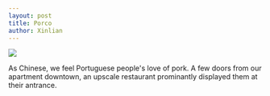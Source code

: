 ```yaml
---
layout: post
title: Porco
author: Xinlian
---
```


![](/images/IMG_2019_1007_191248.jpg)

As Chinese, we feel Portuguese people's love of pork.  A few doors from our apartment downtown, an upscale restaurant prominantly displayed them at their antrance.
